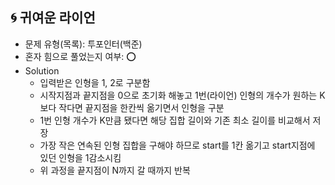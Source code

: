 ## 🌀 귀여운 라이언

- 문제 유형(목록): 투포인터(백준)
- 혼자 힘으로 풀었는지 여부: ⭕️
- Solution
  - 입력받은 인형을 1, 2로 구분함
  - 시작지점과 끝지점을 0으로 초기화 해놓고 1번(라이언) 인형의 개수가 원하는 K보다 작다면 끝지점을 한칸씩 옮기면서 인형을 구분
  - 1번 인형 개수가 K만큼 됐다면 해당 집합 길이와 기존 최소 길이를 비교해서 저장
  - 가장 작은 연속된 인형 집합을 구해야 하므로 start를 1칸 옮기고 start지점에 있던 인형을 1감소시킴
  - 위 과정을 끝지점이 N까지 갈 때까지 반복
